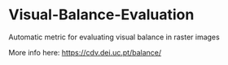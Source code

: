 # Visual-Balance-Evaluation
Automatic metric for evaluating visual balance in raster images

More info here: https://cdv.dei.uc.pt/balance/
